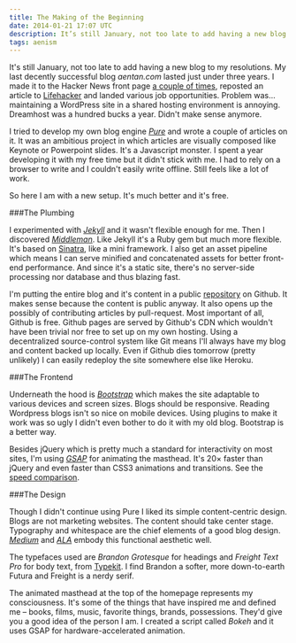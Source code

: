 ```yaml
---
title: The Making of the Beginning
date: 2014-01-21 17:07 UTC
description: It’s still January, not too late to add having a new blog to my resolutions.
tags: aenism
---
```


It's still January, not too late to add having a new blog to my resolutions. My last decently successful blog *aentan.com* lasted just under three years. I made it to the Hacker News front page [a couple of times](https://www.hnsearch.com/search#request/all&q=aentan.com&sortby=points+desc), reposted an article to [Lifehacker](http://lifehacker.com/5899592/overthinking-and-your-child+like-mind) and landed various job opportunities. Problem was… maintaining a WordPress site in a shared hosting environment is annoying. Dreamhost was a hundred bucks a year. Didn't make sense anymore.

I tried to develop my own blog engine [*Pure*](http://writeonpure.com) and wrote a couple of articles on it. It was an ambitious project in which articles are visually composed like Keynote or Powerpoint slides. It's a Javascript monster. I spent a year developing it with my free time but it didn't stick with me. I had to rely on a browser to write and I couldn't easily write offline. Still feels like a lot of work.

So here I am with a new setup. It's much better and it's free.

###The Plumbing

I experimented with [*Jekyll*](http://jekyllrb.com) and it wasn't flexible enough for me. Then I discovered [*Middleman*](http://middlemanapp.com). Like Jekyll it's a Ruby gem but much more flexible. It's based on [Sinatra](http://www.sinatrarb.com), like a mini framework. I also get an asset pipeline which means I can serve minified and concatenated assets for better front-end performance. And since it's a static site, there's no server-side processing nor database and thus blazing fast.

I'm putting the entire blog and it's content in a public [repository](https://github.com/aentan/aenism) on Github. It makes sense because the content is public anyway. It also opens up the possibly of contributing articles by pull-request. Most important of all, Github is free. Github pages are served by Github's CDN which wouldn't have been trivial nor free to set up on my own hosting. Using a decentralized source-control system like Git means I'll always have my blog and content backed up locally. Even if Github dies tomorrow (pretty unlikely) I can easily redeploy the site somewhere else like Heroku.

###The Frontend

Underneath the hood is [*Bootstrap*](http://getbootstrap.com) which makes the site adaptable to various devices and screen sizes. Blogs should be responsive. Reading Wordpress blogs isn't so nice on mobile devices. Using plugins to make it work was so ugly I didn't even bother to do it with my old blog. Bootstrap is a better way.

Besides jQuery which is pretty much a standard for interactivity on most sites, I'm using [*GSAP*](http://www.greensock.com/gsap-js/) for animating the masthead. It's 20&times; faster than jQuery and even faster than CSS3 animations and transitions. See the [speed comparison](http://www.greensock.com/js/speed.html).

###The Design

Though I didn't continue using Pure I liked its simple content-centric design. Blogs are not marketing websites. The content should take center stage. Typography and whitespace are the chief elements of a good blog design. [*Medium*](https://medium.com) and [*ALA*](http://alistapart.com) embody this functional aesthetic well.

The typefaces used are *Brandon Grotesque* for headings and *Freight Text Pro* for body text, from [Typekit](https://typekit.com). I find Brandon a softer, more down-to-earth Futura and Freight is a nerdy serif.

The animated masthead at the top of the homepage represents my consciousness. It's some of the things that have inspired me and defined me – books, films, music, favorite things, brands, possessions. They'd give you a good idea of the person I am. I created a script called *Bokeh* and it uses GSAP for hardware-accelerated animation.